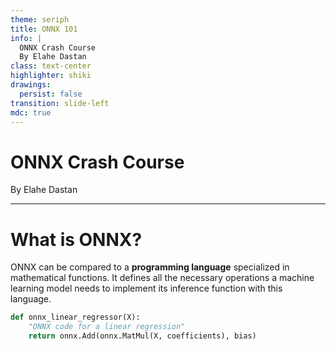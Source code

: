 ```yaml
---
theme: seriph
title: ONNX 101
info: |
  ONNX Crash Course
  By Elahe Dastan
class: text-center
highlighter: shiki
drawings:
  persist: false
transition: slide-left
mdc: true
---
```


# ONNX Crash Course

By Elahe Dastan

---

# What is ONNX?

ONNX can be compared to a **programming language** specialized in mathematical functions.
It defines all the necessary operations a machine learning model needs to implement
its inference function with this language.

```python
def onnx_linear_regressor(X):
    "ONNX code for a linear regression"
    return onnx.Add(onnx.MatMul(X, coefficients), bias)
```
